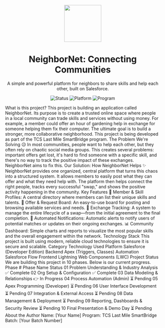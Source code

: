 <p align="center">
<img src="https://user-images.githubusercontent.com/1528574/210984841-209a6331-52fe-45a8-9ffd-51c6258f7009.png" width="120" />
</p>
<h1 align="center">NeighborNet: Connecting Communities</h1>
<p align="center">
A simple and powerful platform for neighbors to share skills and help each other, built on Salesforce.
</p>
<p align="center">
<img src="https://img.shields.io/badge/status-in%20progress-blue?style=for-the-badge" alt="Status">
<img src="https://img.shields.io/badge/platform-Salesforce-00A1E0?style=for-the-badge" alt="Platform">
<img src="https://img.shields.io/badge/program-TCS%20Last%20Mile-orange?style=for-the-badge" alt="Program">
</p>
What is this project?
This project is building an application called NeighborNet. Its purpose is to create a trusted online space where people in a local community can trade skills and services without using money. For example, a member could offer an hour of gardening help in exchange for someone helping them fix their computer. The ultimate goal is to build a stronger, more collaborative neighborhood.
This project is being developed as part of the TCS Last Mile SmartBridge program.
The Problem We're Solving 😥
In most communities, people want to help each other, but they often rely on chaotic social media groups. This creates several problems: important offers get lost, it's hard to find someone with a specific skill, and there's no way to track the positive impact of these exchanges. NeighborNet aims to fix this.
Our Solution: How NeighborNet Helps ✨
NeighborNet provides one organized, central platform that turns this chaos into a structured system. It allows members to easily post what they can offer and what they need help with. The platform then helps connect the right people, tracks every successful "swap," and shows the positive activity happening in the community.
Key Features
👤 Member & Skill Profiles: A central directory where members can list their unique skills and talents.
📢 Offer & Request Board: An easy-to-use board for posting and browsing available services and needs.
🤝 Exchange Tracking: A system to manage the entire lifecycle of a swap—from the initial agreement to the final completion.
🤖 Automated Notifications: Automatic alerts to notify users of potential matches or updates on their ongoing exchanges.
📊 Community Dashboard: Simple charts and reports to visualize the most popular skills and the overall engagement within the network.
Technology Stack
This project is built using modern, reliable cloud technologies to ensure it is secure and scalable.
Category	Technology Used
Platform	Salesforce (Developer Edition)
Backend	Apex (Triggers, Classes)
Automation	Salesforce Flow
Frontend	Lightning Web Components (LWC)
Project Status
We are building this project in 10 phases. Below is our current progress.
Phase #	Phase Name	Status
01	Problem Understanding & Industry Analysis	✅ Complete
02	Org Setup & Configuration	✅ Complete
03	Data Modeling & Relationships	👉 In Progress
04	Process Automation (Admin)	⏳ Pending
05	Apex Programming (Developer)	⏳ Pending
06	User Interface Development	⏳ Pending
07	Integration & External Access	⏳ Pending
08	Data Management & Deployment	⏳ Pending
09	Reporting, Dashboards & Security Review	⏳ Pending
10	Final Presentation & Demo Day	⏳ Pending
About the Author
Name: [Your Name]
Program: TCS Last Mile SmartBridge
Batch: [Your Batch Number]
